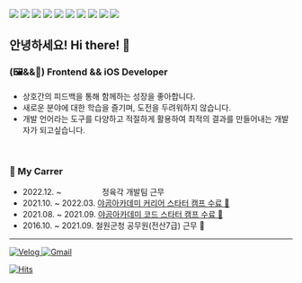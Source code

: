 <p> 
  <img src="https://img.shields.io/badge/iOS-000000?style=flat-square&logo=Apple&logoColor=white"/> 
  <img src="https://img.shields.io/badge/Swift-F05138?style=flat-square&logo=Swift&logoColor=white"/>
  <img src="https://img.shields.io/badge/SwiftUI-104bd8?style=flat-square&logo=Swift&logoColor=white"/>
  <img src="https://img.shields.io/badge/javascript-F7DF1E?style=flat-square&logo=javascript&logoColor=black"/> 
  <img src="https://img.shields.io/badge/Typescript-3178C6?style=flat-square&logo=Typescript&logoColor=white"/>
  <img src="https://img.shields.io/badge/vue.js-4FC08D?style=flat-square&logo=vue.js&logoColor=white">
  <img src="https://img.shields.io/badge/react-61DAFB?style=flat-square&logo=react&logoColor=black">
  <img src="https://img.shields.io/badge/node.js-339933?style=flat-square&logo=Node.js&logoColor=white">
  <img src="https://img.shields.io/badge/Express-000000?style=flat-square&logo=Express&logoColor=white"/>
  <img src="https://img.shields.io/badge/Docker-2496ED?style=flat-square&logo=Docker&logoColor=white"/>
</p>


## 안녕하세요! Hi there! 🐯




### (🖼&&🍎) **Frontend && iOS Developer**
- 상호간의 피드백을 통해 함께하는 성장을 좋아합니다.
- 새로운 분야에 대한 학습을 즐기며, 도전을 두려워하지 않습니다.
- 개발 언어라는 도구를 다양하고 적절하게 활용하여 최적의 결과를 만들어내는 개발자가 되고싶습니다. 
</br>
 
 
### 📂 My Carrer
- 2022.12. ~ ㅤㅤㅤㅤㅤ  정육각 개발팀 근무
- 2021.10. ~ 2022.03. [야곰아카데미 커리어 스타터 캠프 수료 🐻](https://www.yagom-academy.kr/camp/career-starter/ios)
- 2021.08. ~ 2021.09. [야곰아카데미 코드 스타터 캠프 수료 🐻](https://www.yagom-academy.kr/camp/code-starter)
- 2016.10. ~ 2021.09. 철원군청 공무원(전산7급) 근무 🏢

---
<p>
  <a href="https://velog.io/@horeng2" target="_blank"><img alt="Velog" src ="https://img.shields.io/badge/Blog-20C997.svg?&style=for-the-badge&logo=Velog&logoColor=white">
  <a href="mailto:huski.a.a@gamil.com" target="_blank"><img alt="Gmail" src ="https://img.shields.io/badge/Mail-4285F4.svg?&style=for-the-badge&logo=Gmail&logoColor=white">
</p>    
   
   
 [![Hits](https://hits.seeyoufarm.com/api/count/incr/badge.svg?url=https%3A%2F%2Fgithub.com%2Fhoreng2&count_bg=%238E8E93&title_bg=%23000000&icon=atom.svg&icon_color=%23FFFFFF&title=WELCOME&edge_flat=false)](https://github.com/horeng2)
